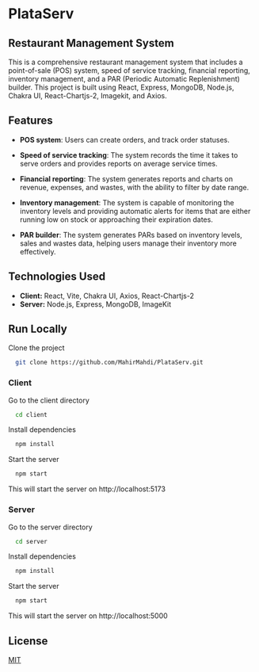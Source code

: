 # PlataServ

## Restaurant Management System

This is a comprehensive restaurant management system that includes a point-of-sale (POS) system, speed of service tracking, financial reporting, inventory management, and a PAR (Periodic Automatic Replenishment) builder. This project is built using React, Express, MongoDB, Node.js, Chakra UI, React-Chartjs-2, Imagekit, and Axios.




## Features

- **POS system**: Users can create orders, and track order statuses.

- **Speed of service tracking**: The system records the time it takes to serve orders and provides reports on average service times.

- **Financial reporting**: The system generates reports and charts on revenue, expenses, and wastes, with the ability to filter by date range.

- **Inventory management**: The system is capable of monitoring the inventory levels and providing automatic alerts for items that are either running low on stock or approaching their expiration dates.

- **PAR builder**: The system generates PARs based on inventory levels, sales and wastes data, helping users manage their inventory more effectively.

## Technologies Used

- **Client:** React, Vite, Chakra UI, Axios, React-Chartjs-2
- **Server:** Node.js, Express, MongoDB, ImageKit

## Run Locally

Clone the project

```bash
  git clone https://github.com/MahirMahdi/PlataServ.git
```
### Client

Go to the client directory

```bash
  cd client
```

Install dependencies

```bash
  npm install
```

Start the server

```bash
  npm start
```
This will start the server on http://localhost:5173
### Server

Go to the server directory

```bash
  cd server
```

Install dependencies

```bash
  npm install
```

Start the server

```bash
  npm start
```
This will start the server on http://localhost:5000

## License

[MIT](https://choosealicense.com/licenses/mit/)


